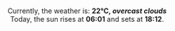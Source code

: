 <p  align="center"><br/>Currently, the weather is: <b> 22°C, <i>overcast clouds</i></b></br>Today, the sun rises at <b>06:01</b> and sets at <b>18:12</b>.</p>